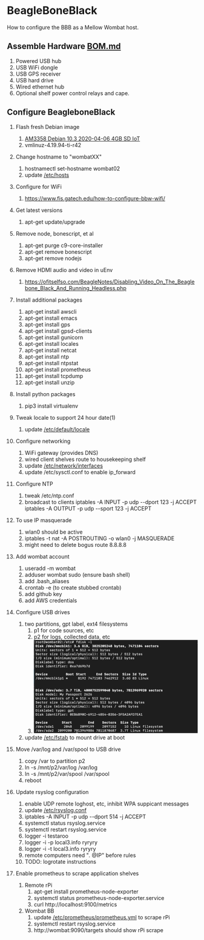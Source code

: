 # BeagleBoneBlack
How to configure the BBB as a Mellow Wombat host.

## Assemble Hardware [BOM.md](./BOM.md)
1. Powered USB hub
1. USB WiFi dongle
1. USB GPS receiver
1. USB hard drive
1. Wired ethernet hub
1. Optional shelf power control relays and cape.

## Configure BeagleboneBlack
1. Flash fresh Debian image
    1. [AM3358 Debian 10.3 2020-04-06 4GB SD IoT](https://debian.beagleboard.org/images/bone-debian-10.3-iot-armhf-2020-04-06-4gb.img.xz)
    1. vmlinuz-4.19.94-ti-r42

1.  Change hostname to "wombatXX"
    1. hostnamectl set-hostname wombat02
    1. update [/etc/hosts](./hosts) 

1.  Configure for WiFi
    1. https://www.fis.gatech.edu/how-to-configure-bbw-wifi/

1.  Get latest versions
    1. apt-get update/upgrade

1.  Remove node, bonescript, et al
    1. apt-get purge c9-core-installer
    1. apt-get remove bonescript
    1. apt-get remove nodejs

1. Remove HDMI audio and video in uEnv
    1. https://ofitselfso.com/BeagleNotes/Disabling_Video_On_The_Beaglebone_Black_And_Running_Headless.php

1.  Install additional packages
    1. apt-get install awscli
    1. apt-get install emacs
    1. apt-get install gps
    1. apt-get install gpsd-clients
    1. apt-get install gunicorn
    1. apt-get install locales
    1. apt-get install netcat
    1. apt-get install ntp
    1. apt-get install ntpstat
    1. apt-get install prometheus
    1. apt-get install tcpdump
    1. apt-get install unzip

1.  Install python packages
    1. pip3 install virtualenv

1.  Tweak locale to support 24 hour date(1)
    1. update [/etc/default/locale](./locale) 

1.  Configure networking
    1. WiFi gateway (provides DNS)
    1. wired client shelves route to housekeeping shelf
    1. update [/etc/network/interfaces](./interfaces)
    1. update /etc/sysctl.conf to enable ip_forward

1.  Configure NTP
    1. tweak /etc/ntp.conf
    1. broadcast to clients
iptables -A INPUT -p udp --dport 123 -j ACCEPT
iptables -A OUTPUT -p udp --sport 123 -j ACCEPT

1.  To use IP masquerade 
    1. wlan0 should be active
    1. iptables -t nat -A POSTROUTING -o wlan0 -j MASQUERADE
    1. might need to delete bogus route 8.8.8.8

1.  Add wombat account
    1. useradd -m wombat 
    1. adduser wombat sudo (ensure bash shell)
    1. add .bash_aliases
    1. crontab -e (to create stubbed crontab)
    1. add github key
    1. add AWS credentials

1.  Configure USB drives
    1. two partitions, gpt label, ext4 filesystems
        1. p1 for code sources, etc
        1. p2 for logs, collected data, etc
        1. ![fdisk screenshot](./grafix/fdisk.png)
    1. update [/etc/fstab](./fstab) to mount drive at boot

1.  Move /var/log and /var/spool to USB drive
    1. copy /var to partition p2
    1. ln -s /mnt/p2/var/log /var/log
    1. ln -s /mnt/p2/var/spool /var/spool
    1. reboot

1.  Update rsyslog configuration
    1. enable UDP remote loghost, etc, inhibit WPA suppicant messages
    1. update [/etc/rsyslog.conf](./rsyslog.conf) 
    1. iptables -A INPUT -p udp --dport 514 -j ACCEPT
    1. systemctl status rsyslog.service 
    1. systemctl restart rsyslog.service
    1. logger -i testaroo
    1. logger -i -p local3.info ryryry
    1. logger -i -t local3.info ryryry
    1. remote computers need "*.* @IP" before rules
    1. TODO: logrotate instructions

1.  Enable prometheus to scrape application shelves
    1. Remote rPi
        1. apt-get install prometheus-node-exporter
        1. systemctl status prometheus-node-exporter.service
        1. curl http://localhost:9100/metrics
    1. Wombat BB
        1. update [/etc/prometheus/prometheus.yml](./prometheus.yml) to scrape rPi
        1. systemctl restart rsyslog.service
        1. http://wombat:9090/targets should show rPi scrape
